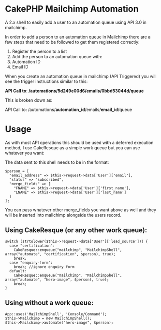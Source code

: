 # CakePHP Mailchimp Automation
A 2.x shell to easily add a user to an automation queue using API 3.0 in mailchimp.

In order to add a person to an automation queue in Mailchimp there are a few steps that need to be followed to get them registered correctly:

1. Register the person to a list
1. Add the person to an automation queue with:
  1. Automation ID
  1. Email ID

When you create an automation queue in mailchimp (API Triggered) you will see the trigger instructions similar to this:

**API Call to: /automations/5d249e00d6/emails/0bbd53044d/queue**

This is broken down as:

API Call to: /automations/**automation_id**/emails/**email_id**/queue

# Usage
As with most API operations this should be used with a deferred execution method, I use CakeResque as a simple work queue but you can use whatever you want:

The data sent to this shell needs to be in the format:

```
$person = [
  "email_address" => $this->request->data['User']['email'],
  "status" => "subscribed",
  "merge_fields" => [
    "FNAME" => $this->request->data['User']['first_name'],
    "LNAME" => $this->request->data['User']['last_name']
  ]
];
```
You can pass whatever other merge_fields you want above as well and they will be inserted into mailchimp alongside the users record.

## Using CakeResque (or any other work queue):

```
switch (strtolower($this->request->data['User']['lead_source'])) {
  case "certification":
    CakeResque::enqueue("mailchimp", "MailchimpShell", array("automate", "certification", $person), true);
    break;
  case "enquiry-form":
    break; //ignore enquiry form
  default:
    CakeResque::enqueue("mailchimp", "MailchimpShell", array("automate", "hero-image", $person), true);
    break; 
}
```

## Using without a work queue:

```
App::uses('MailchimpShell', 'Console/Command');
$this->Mailchimp = new MailchimpShell();
$this->Mailchimp->automate("hero-image", $person);
